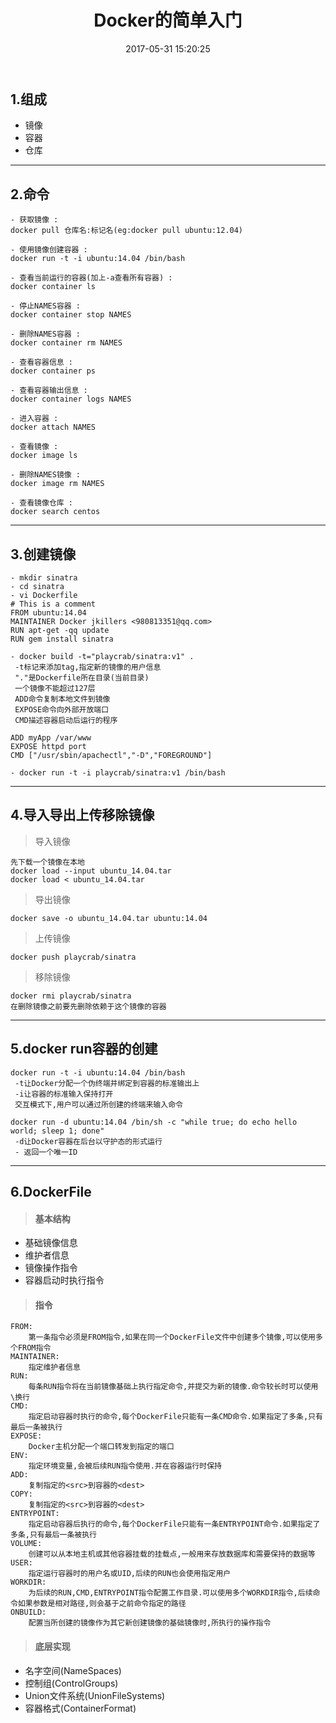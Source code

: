 ﻿---
title: Docker的简单入门
date: 2017-05-31 15:20:25
categorys: 教程
tags: docker
---
## 1.组成
- 镜像
- 容器
- 仓库

<!-- more -->

---

## 2.命令
```
- 获取镜像 :
docker pull 仓库名:标记名(eg:docker pull ubuntu:12.04)

- 使用镜像创建容器 :
docker run -t -i ubuntu:14.04 /bin/bash

- 查看当前运行的容器(加上-a查看所有容器) :
docker container ls

- 停止NAMES容器 :
docker container stop NAMES

- 删除NAMES容器 :
docker container rm NAMES

- 查看容器信息 :
docker container ps

- 查看容器输出信息 :
docker container logs NAMES

- 进入容器 :
docker attach NAMES

- 查看镜像 :
docker image ls

- 删除NAMES镜像 :
docker image rm NAMES

- 查看镜像仓库 :
docker search centos
```

---

## 3.创建镜像
```
- mkdir sinatra
- cd sinatra
- vi Dockerfile
# This is a comment
FROM ubuntu:14.04
MAINTAINER Docker jkillers <980813351@qq.com>
RUN apt-get -qq update
RUN gem install sinatra

- docker build -t="playcrab/sinatra:v1" .
 -t标记来添加tag,指定新的镜像的用户信息
 "."是Dockerfile所在目录(当前目录)
 一个镜像不能超过127层
 ADD命令复制本地文件到镜像
 EXPOSE命令向外部开放端口
 CMD描述容器启动后运行的程序

ADD myApp /var/www
EXPOSE httpd port
CMD ["/usr/sbin/apachectl","-D","FOREGROUND"]

- docker run -t -i playcrab/sinatra:v1 /bin/bash
```

---

## 4.导入导出上传移除镜像
> 导入镜像

```
先下载一个镜像在本地
docker load --input ubuntu_14.04.tar
docker load < ubuntu_14.04.tar
```
> 导出镜像

```
docker save -o ubuntu_14.04.tar ubuntu:14.04
```
> 上传镜像

```
docker push playcrab/sinatra
```
> 移除镜像

```
docker rmi playcrab/sinatra
在删除镜像之前要先删除依赖于这个镜像的容器
```

---

## 5.docker run容器的创建
```
docker run -t -i ubuntu:14.04 /bin/bash
 -t让Docker分配一个伪终端并绑定到容器的标准输出上
 -i让容器的标准输入保持打开
 交互模式下,用户可以通过所创建的终端来输入命令

docker run -d ubuntu:14.04 /bin/sh -c "while true; do echo hello world; sleep 1; done" 
 -d让Docker容器在后台以守护态的形式运行
 - 返回一个唯一ID
```
---

## 6.DockerFile
> #### 基本结构

- 基础镜像信息
- 维护者信息
- 镜像操作指令
- 容器启动时执行指令

> #### 指令

```
FROM:
    第一条指令必须是FROM指令,如果在同一个DockerFile文件中创建多个镜像,可以使用多个FROM指令
MAINTAINER:
    指定维护者信息
RUN:
    每条RUN指令将在当前镜像基础上执行指定命令,并提交为新的镜像.命令较长时可以使用\换行
CMD:
    指定启动容器时执行的命令,每个DockerFile只能有一条CMD命令.如果指定了多条,只有最后一条被执行
EXPOSE:
    Docker主机分配一个端口转发到指定的端口
ENV:
    指定环境变量,会被后续RUN指令使用.并在容器运行时保持
ADD:
    复制指定的<src>到容器的<dest>
COPY:
    复制指定的<src>到容器的<dest>
ENTRYPOINT:
    指定启动容器后执行的命令,每个DockerFile只能有一条ENTRYPOINT命令.如果指定了多条,只有最后一条被执行
VOLUME:
    创建可以从本地主机或其他容器挂载的挂载点,一般用来存放数据库和需要保持的数据等
USER:
    指定运行容器时的用户名或UID,后续的RUN也会使用指定用户
WORKDIR:
    为后续的RUN,CMD,ENTRYPOINT指令配置工作目录.可以使用多个WORKDIR指令,后续命令如果参数是相对路径,则会基于之前命令指定的路径
ONBUILD:
    配置当所创建的镜像作为其它新创建镜像的基础镜像时,所执行的操作指令
```

> #### 底层实现

- 名字空间(NameSpaces)
- 控制组(ControlGroups)
- Union文件系统(UnionFileSystems)
- 容器格式(ContainerFormat)

